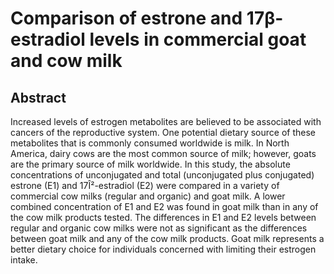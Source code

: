 # Comparison of estrone and 17β-estradiol levels in commercial goat and cow milk

## Abstract

Increased levels of estrogen metabolites are believed to be associated with cancers of the reproductive system. One potential dietary source of these metabolites that is commonly consumed worldwide is milk. In North America, dairy cows are the most common source of milk; however, goats are the primary source of milk worldwide. In this study, the absolute concentrations of unconjugated and total (unconjugated plus conjugated) estrone (E1) and 17Î²-estradiol (E2) were compared in a variety of commercial cow milks (regular and organic) and goat milk. A lower combined concentration of E1 and E2 was found in goat milk than in any of the cow milk products tested. The differences in E1 and E2 levels between regular and organic cow milks were not as significant as the differences between goat milk and any of the cow milk products. Goat milk represents a better dietary choice for individuals concerned with limiting their estrogen intake.